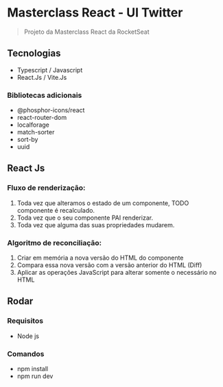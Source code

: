 # Masterclass React - UI Twitter

> Projeto da Masterclass React da RocketSeat

## Tecnologias

- Typescript / Javascript
- React.Js / Vite.Js

### Bibliotecas adicionais

- @phosphor-icons/react
- react-router-dom
- localforage
- match-sorter
- sort-by
- uuid

## React Js

### Fluxo de renderização:

1.  Toda vez que alteramos o estado de um componente, TODO componente é recalculado.
2.  Toda vez que o seu componente PAI renderizar.
3.  Toda vez que alguma das suas propriedades mudarem.

### Algoritmo de reconciliação:

1.  Criar em memória a nova versão do HTML do componente
2.  Compara essa nova versão com a versão anterior do HTML (Diff)
3.  Aplicar as operações JavaScript para alterar somente o necessário no HTML

## Rodar

### Requisitos

- Node js

### Comandos

- npm install
- npm run dev
